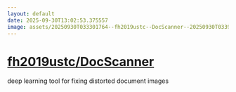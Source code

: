 ```yaml
---
layout: default
date: 2025-09-30T13:02:53.375557
image: assets/20250930T033301764--fh2019ustc--DocScanner--20250930T033909257--cropped.png
---
```


# [fh2019ustc/DocScanner](https://github.com/fh2019ustc/DocScanner)

deep learning tool for fixing distorted document images
